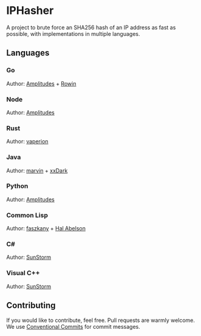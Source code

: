 # IPHasher

A project to brute force an SHA256 hash of an IP address as fast as possible, with implementations in multiple languages.

## Languages

### Go

Author: [Amplitudes](https://github.com/amplitudesxd) + [Rowin](https://github.com/GitRowin)

### Node

Author: [Amplitudes](https://github.com/amplitudesxd)

### Rust

Author: [vaperion](https://github.com/vaperion)

### Java

Author: [marvin](https://github.com/marvintheskid) + [xxDark](https://github.com/xxDark)

### Python

Author: [Amplitudes](https://github.com/amplitudesxd)

### Common Lisp

Author: [faszkany](https://github.com/faszkany) + [Hal Abelson](https://www.csail.mit.edu/person/hal-abelson)

### C#

Author: [SunStorm](https://github.com/MrExplode)

### Visual C++

Author: [SunStorm](https://github.com/MrExplode)

## Contributing

If you would like to contribute, feel free. Pull requests are warmly welcome. We use [Conventional Commits](https://www.conventionalcommits.org/en/v1.0.0/) for commit messages.
